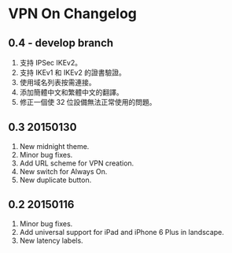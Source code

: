 # VPN On Changelog

## 0.4 - develop branch

1. 支持 IPSec IKEv2。
2. 支持 IKEv1 和 IKEv2 的證書驗證。
3. 使用域名列表按需連接。
4. 添加簡體中文和繁體中文的翻譯。
5. 修正一個使 32 位設備無法正常使用的問題。

## 0.3 20150130

1. New midnight theme.
2. Minor bug fixes.
3. Add URL scheme for VPN creation.
4. New switch for Always On.
5. New duplicate button.

## 0.2 20150116

1. Minor bug fixes.
2. Add universal support for iPad and iPhone 6 Plus in landscape.
3. New latency labels.